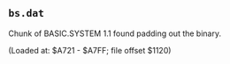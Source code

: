 ## `bs.dat`

Chunk of BASIC.SYSTEM 1.1 found padding out the binary.

(Loaded at: $A721 - $A7FF; file offset $1120)
